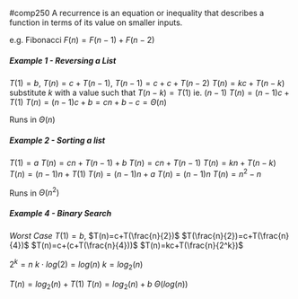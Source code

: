 #comp250 
A recurrence is an equation or inequality that describes a function in terms of its value on smaller inputs.

e.g. Fibonacci $F(n)=F(n-1)+F(n-2)$


##### Example 1 - Reversing a List
$T(1)=b$, $T(n)=c+T(n-1)$, 
$T(n-1)=c+c+T(n-2)$
$T(n)=kc+T(n-k)$ substitute $k$ with a value such that $T(n-k) = T(1)$ ie. $(n-1)$
$T(n)=(n-1)c+T(1)$
$T(n)=(n-1)c+b=cn+b-c=\Theta (n)$

Runs in $\Theta (n)$
##### Example 2 - Sorting a list
$T(1)=a$
$T(n)=cn+T(n-1)+b$
$T(n)=cn+T(n-1)$
$T(n)=kn+T(n-k)$
$T(n)=(n-1)n+T(1)$
$T(n)=(n-1)n+a$
$T(n)=(n-1)n$
$T(n)=n^2-n$

Runs in $\Theta (n^2)$

##### Example 4 - Binary Search
*Worst Case*
$T(1)=b$, $T(n)=c+T(\frac{n}{2})$
$T(\frac{n}{2})=c+T(\frac{n}{4})$
$T(n)=c+(c+T(\frac{n}{4}))$
$T(n)=kc+T(\frac{n}{2^k})$

$2^k=n$
$k\cdot log(2)=log(n)$
$k=log_2(n)$

$T(n)=log_2(n)+T(1)$
$T(n)=log_2(n)+b$
$\Theta (log(n))$
